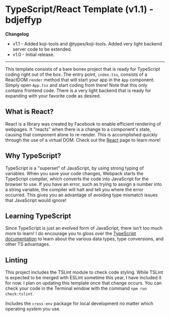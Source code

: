 # TypeScript/React Template (v1.1) - bdjeffyp

__Changelog__
* v1.1 - Added koji-tools and @types/koji-tools. Added very light backend server code to be extended.
* v1.0 - Initial release.

----------
This template consists of a bare bones project that is ready for TypeScript coding right out of the box. The entry point, `index.tsx`, consists of a ReactDOM `render` method that will start your app in the `App` component. Simply open `App.tsx` and start coding from there! Note that this only contains frontend code. There is a very light backend that is ready for expanding with your favorite code as desired.

## What is React?
React is a library was created by Facebook to enable efficient rendering of webpages. It "reacts" when there is a change to a component's state, causing that component alone to re-render. This is accomplished quickly through the use of a virtual DOM. Check out the [React](https://reactjs.org/) page to learn more!

## Why TypeScript?
TypeScript is a "superset" of JavaScript, by using strong typing of variables. When you save your code changes, Webpack starts the TypeScript compiler, which converts the code into JavaScript for the browser to use. If you have an error, such as trying to assign a number into a string variable, the compiler will halt and tell you where the error occurred. This gives you an advantage of avoiding type mismatch issues that JavaScript would ignore!

## Learning TypeScript
Since TypeScript is just an evolved form of JavaScript, there isn't too much more to learn! I do encourage you to gloss over the [TypeScript documentation](https://www.typescriptlang.org/docs/home.html) to learn about the various data types, type conversions, and other TS advantages.

## Linting
This project includes the TSLint module to check code styling. While TSLint is expected to be merged with ESLint sometime this year, I have included it for now. I plan on updating this template once that change occurs. You can check your code in the Terminal window with the command `npm run check:tslint`.

Includes the `cross-env` package for local development no matter which operating system you use.